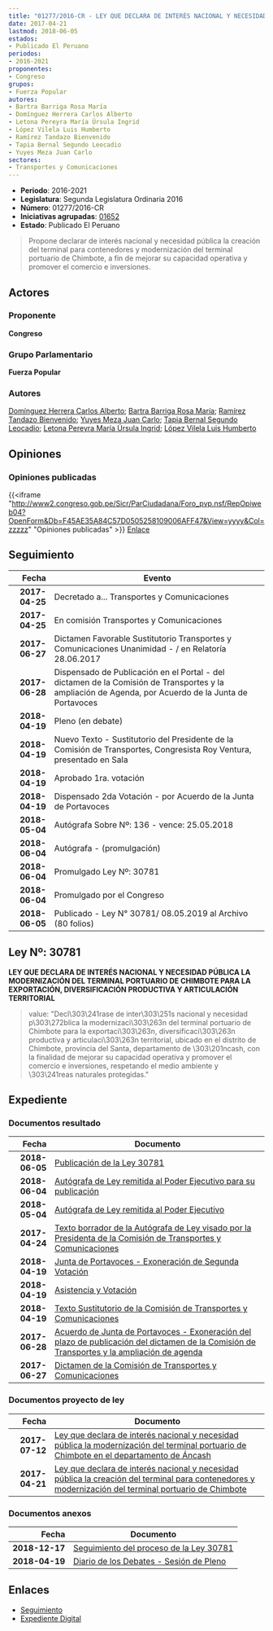 ```yaml
---
title: "01277/2016-CR - LEY QUE DECLARA DE INTERÉS NACIONAL Y NECESIDAD PÚBLICA LA CREACIÓN DEL TERMINAL PARA CONTENEDORES Y MODERNIZACIÓN DEL TERMINAL PORTUARIO DE CHIMBOTE"
date: 2017-04-21
lastmod: 2018-06-05
estados:
- Publicado El Peruano
periodos:
- 2016-2021
proponentes:
- Congreso
grupos:
- Fuerza Popular
autores:
- Bartra Barriga Rosa María
- Domínguez Herrera Carlos Alberto
- Letona Pereyra María Úrsula Ingrid
- López Vilela Luis Humberto
- Ramírez Tandazo Bienvenido
- Tapia Bernal Segundo Leocadio
- Yuyes Meza Juan Carlo
sectores:
- Transportes y Comunicaciones
---
```

- **Periodo**: 2016-2021
- **Legislatura**: Segunda Legislatura Ordinaria 2016
- **Número**: 01277/2016-CR
- **Iniciativas agrupadas**: [01652](../../01600/01652)
- **Estado**: Publicado El Peruano

> Propone declarar de interés nacional y necesidad pública la creación del terminal para contenedores y modernización del terminal portuario de Chimbote, a fin de mejorar su capacidad operativa y promover el comercio e inversiones.


## Actores

### Proponente

**Congreso**

### Grupo Parlamentario

**Fuerza Popular**

### Autores

[Domínguez Herrera Carlos Alberto](mailto:mailto:cdominguez@congreso.gob.pe); [Bartra Barriga Rosa María](mailto:mailto:rbartra@congreso.gob.pe); [Ramírez Tandazo Bienvenido](mailto:mailto:bramirez@congreso.gob.pe); [Yuyes Meza Juan Carlo](mailto:mailto:jyuyes@congreso.gob.pe); [Tapia Bernal Segundo Leocadio](mailto:mailto:stapia@congreso.gob.pe); [Letona Pereyra María Úrsula Ingrid](mailto:mailto:mletona@congreso.gob.pe); [López Vilela Luis Humberto](mailto:mailto:llopezv@congreso.gob.pe)

## Opiniones

### Opiniones publicadas

{{<iframe "http://www2.congreso.gob.pe/Sicr/ParCiudadana/Foro_pvp.nsf/RepOpiweb04?OpenForm&Db=F45AE35A84C57D0505258109006AFF47&View=yyyy&Col=zzzzz" "Opiniones publicadas" >}}
[Enlace](http://www2.congreso.gob.pe/Sicr/ParCiudadana/Foro_pvp.nsf/RepOpiweb04?OpenForm&Db=F45AE35A84C57D0505258109006AFF47&View=yyyy&Col=zzzzz)


## Seguimiento

| Fecha | Evento |
|------:|--------|
| **2017-04-25** | Decretado a... Transportes y Comunicaciones |
| **2017-04-25** | En comisión Transportes y Comunicaciones |
| **2017-06-27** | Dictamen Favorable Sustitutorio Transportes y Comunicaciones Unanimidad - / en Relatoría 28.06.2017 |
| **2017-06-28** | Dispensado de Publicación en el Portal - del dictamen de la Comisión de Transportes y la ampliación de Agenda, por Acuerdo de la Junta de Portavoces |
| **2018-04-19** | Pleno (en debate) |
| **2018-04-19** | Nuevo Texto - Sustitutorio del Presidente de la Comisión de Transportes, Congresista Roy Ventura, presentado en Sala |
| **2018-04-19** | Aprobado 1ra. votación |
| **2018-04-19** | Dispensado 2da Votación - por Acuerdo de la Junta de Portavoces |
| **2018-05-04** | Autógrafa Sobre Nº: 136 - vence: 25.05.2018 |
| **2018-06-04** | Autógrafa - (promulgación) |
| **2018-06-04** | Promulgado Ley Nº: 30781 |
| **2018-06-04** | Promulgado por el Congreso |
| **2018-06-05** | Publicado - Ley N° 30781/ 08.05.2019 al Archivo (80 folios) |

## Ley Nº: 30781

**LEY QUE DECLARA DE INTERÉS NACIONAL Y NECESIDAD PÚBLICA LA MODERNIZACIÓN DEL TERMINAL PORTUARIO DE CHIMBOTE PARA LA EXPORTACIÓN, DIVERSIFICACIÓN PRODUCTIVA Y ARTICULACIÓN TERRITORIAL**

> value: "Decl\303\241rase de inter\303\251s nacional y necesidad p\303\272blica la modernizaci\303\263n del terminal portuario de Chimbote para la exportaci\303\263n, diversificaci\303\263n productiva y articulaci\303\263n territorial, ubicado en el distrito de Chimbote, provincia del Santa, departamento de \303\201ncash, con la finalidad de mejorar su capacidad operativa y promover el comercio e inversiones, respetando el medio ambiente y \303\241reas naturales protegidas."


## Expediente

### Documentos resultado

| Fecha | Documento |
|------:|-----------|
| **2018-06-05** | [Publicación de la Ley 30781](http://www.leyes.congreso.gob.pe/Documentos/2016_2021/ADLP/Normas_Legales/30781-LEY.pdf) |
| **2018-06-04** | [Autógrafa de Ley remitida al Poder Ejecutivo para su publicación](http://www.leyes.congreso.gob.pe/Documentos/2016_2021/ADLP/Texto_Aprobado/AU0127720180604.pdf) |
| **2018-05-04** | [Autógrafa de Ley remitida al Poder Ejecutivo](http://www.leyes.congreso.gob.pe/Documentos/2016_2021/Asistencia_y_Votacion/Proyectos_de_Ley/AV0127720180419.pdf) |
| **2017-04-24** | [Texto borrador de la Autógrafa de Ley visado por la Presidenta de la Comisión de Transportes y Comunicaciones](http://www.leyes.congreso.gob.pe/Documentos/2016_2021/Texto_Borrador_de_Autografa/BAU0127720180424.pdf) |
| **2018-04-19** | [Junta de Portavoces - Exoneración de Segunda Votación](http://www.leyes.congreso.gob.pe/Documentos/2016_2021/Acuerdos/Junta_Portavoces/AJP0127720180419.pdf) |
| **2018-04-19** | [Asistencia y Votación](http://www.leyes.congreso.gob.pe/Documentos/2016_2021/Asistencia_y_Votacion/Proyectos_de_Ley/AV0127720180419.pdf) |
| **2018-04-19** | [Texto Sustitutorio de la Comisión de Transportes y Comunicaciones](http://www.leyes.congreso.gob.pe/Documentos/2016_2021/Texto_Sustitutorio/Proyectos_de_Ley/TS0127720180419.pdf) |
| **2017-06-28** | [Acuerdo de Junta de Portavoces - Exoneración del plazo de publicación del dictamen de la Comisión de Transportes y la ampliación de agenda](http://www.leyes.congreso.gob.pe/Documentos/2016_2021/Acuerdos/Junta_Portavoces/AJP0127720170628.pdf) |
| **2017-06-27** | [Dictamen de la Comisión de Transportes y Comunicaciones](http://www.leyes.congreso.gob.pe/Documentos/2016_2021/Dictamenes/Proyectos_de_Ley/01277DC23MAY20170627.pdf) |

### Documentos proyecto de ley

| Fecha | Documento |
|------:|-----------|
| **2017-07-12** | [Ley que declara de interés nacional y necesidad pública la modernización del terminal portuario de Chimbote en el departamento de Áncash](http://www.leyes.congreso.gob.pe/Documentos/2016_2021/Proyectos_de_Ley_y_de_Resoluciones_Legislativas/PL0165220170712.pdf) |
| **2017-04-21** | [Ley que declara de interés nacional y necesidad pública la creación del terminal para contenedores y modernización del terminal portuario de Chimbote](http://www.leyes.congreso.gob.pe/Documentos/2016_2021/Proyectos_de_Ley_y_de_Resoluciones_Legislativas/PL0127720170421.pdf) |

### Documentos anexos

| Fecha | Documento |
|------:|-----------|
| **2018-12-17** | [Seguimiento del proceso de la Ley 30781](http://www.leyes.congreso.gob.pe/Documentos/2016_2021/Seguimiento_de_Proyectos_de_Ley/01277PL20181217.pdf) |
| **2018-04-19** | [Diario de los Debates - Sesión de Pleno](http://www.leyes.congreso.gob.pe/Documentos/2016_2021/ADLP/Diario_Debates/30781-TDD.pdf) |

## Enlaces

- [Seguimiento](http://www2.congreso.gob.pe/Sicr/TraDocEstProc/CLProLey2016.nsf/f7fff46988ca05b1052578e100829cc7/184950fe4d0892590525810900603d15?OpenDocument)
- [Expediente Digital](http://www2.congreso.gob.pe/Sicr/TraDocEstProc/Expvirt_2011.nsf/visbusqptramdoc1621/01277?opendocument)

